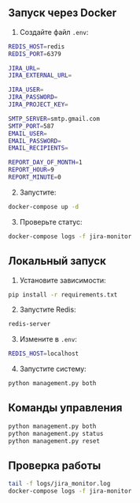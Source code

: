 ## Запуск через Docker

1. Создайте файл `.env`:

```bash
REDIS_HOST=redis
REDIS_PORT=6379

JIRA_URL=
JIRA_EXTERNAL_URL=

JIRA_USER=
JIRA_PASSWORD=
JIRA_PROJECT_KEY=

SMTP_SERVER=smtp.gmail.com
SMTP_PORT=587
EMAIL_USER=
EMAIL_PASSWORD=
EMAIL_RECIPIENTS=

REPORT_DAY_OF_MONTH=1
REPORT_HOUR=9
REPORT_MINUTE=0
```

2. Запустите:

```bash
docker-compose up -d
```

3. Проверьте статус:

```bash
docker-compose logs -f jira-monitor
```

## Локальный запуск

1. Установите зависимости:

```bash
pip install -r requirements.txt
```

2. Запустите Redis:

```bash
redis-server
```

3. Измените в `.env`:

```bash
REDIS_HOST=localhost
```

4. Запустите систему:

```bash
python management.py both
```

## Команды управления

```bash
python management.py both
python management.py status
python management.py reset
```

## Проверка работы

```bash
tail -f logs/jira_monitor.log
docker-compose logs -f jira-monitor
```

